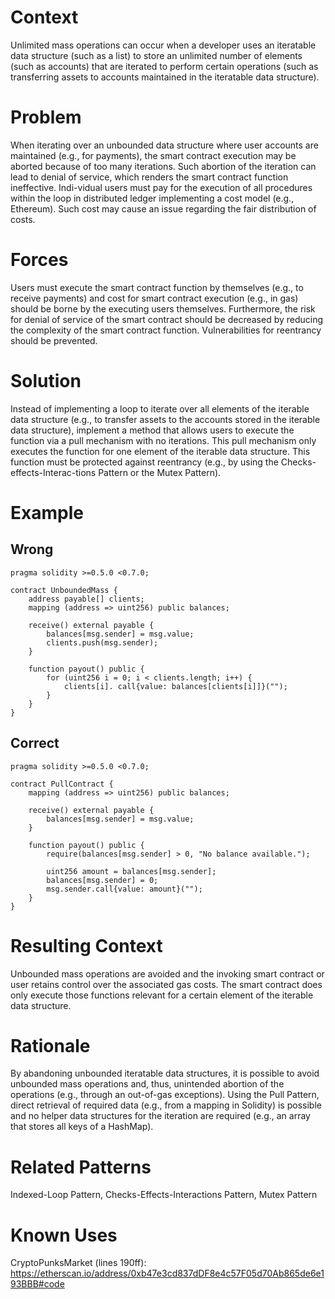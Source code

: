 # Context
Unlimited mass operations can occur when a developer uses an iteratable data structure (such as a list) to store an unlimited number of elements (such as accounts) that are iterated to perform certain operations (such as transferring assets to accounts maintained in the iteratable data structure).
# Problem
When iterating over an unbounded data structure where user accounts are maintained (e.g., for payments), the smart contract execution may be aborted because of too many iterations. Such abortion of the iteration can lead to denial of service, which renders the smart contract function ineffective. Indi-vidual users must pay for the execution of all procedures within the loop in distributed ledger implementing a cost model (e.g., Ethereum). Such cost may cause an issue regarding the fair distribution of costs.
# Forces
Users must execute the smart contract function by themselves (e.g., to receive payments) and cost for smart contract execution (e.g., in gas) should be borne by the executing users themselves. Furthermore, the risk for denial of service of the smart contract should be decreased by reducing the complexity of the smart contract function. Vulnerabilities for reentrancy should be prevented.
# Solution
Instead of implementing a loop to iterate over all elements of the iterable data structure (e.g., to transfer assets to the accounts stored in the iterable data structure), implement a method that allows users to execute the function via a pull mechanism with no iterations. This pull mechanism only executes the function for one element of the iterable data structure. This function must be protected against reentrancy (e.g., by using the Checks-effects-Interac-tions Pattern or the Mutex Pattern).
# Example
## Wrong
```Solidity
pragma solidity >=0.5.0 <0.7.0;

contract UnboundedMass {
    address payable[] clients;
    mapping (address => uint256) public balances;
    
    receive() external payable {
        balances[msg.sender] = msg.value;
        clients.push(msg.sender);
    }

    function payout() public {
        for (uint256 i = 0; i < clients.length; i++) {
            clients[i]. call{value: balances[clients[i]]}("");
        }
    }
}
```
## Correct
```Solidity
pragma solidity >=0.5.0 <0.7.0;

contract PullContract {
    mapping (address => uint256) public balances;
    
    receive() external payable {
        balances[msg.sender] = msg.value;
    }

    function payout() public {
        require(balances[msg.sender] > 0, "No balance available.");

        uint256 amount = balances[msg.sender];
        balances[msg.sender] = 0;
        msg.sender.call{value: amount}("");
    }
}
```
# Resulting Context
Unbounded mass operations are avoided and the invoking smart contract or user retains control over the associated gas costs. The smart contract does only execute those functions relevant for a certain element of the iterable data structure.
# Rationale
By abandoning unbounded iteratable data structures, it is possible to avoid unbounded mass operations and, thus, unintended abortion of the operations (e.g., through an out-of-gas exceptions). Using the Pull Pattern, direct retrieval of required data (e.g., from a mapping in Solidity) is possible and no helper data structures for the iteration are required (e.g., an array that stores all keys of a HashMap).
# Related Patterns
Indexed-Loop Pattern, Checks-Effects-Interactions Pattern, Mutex Pattern
# Known Uses
CryptoPunksMarket (lines 190ff): https://etherscan.io/address/0xb47e3cd837dDF8e4c57F05d70Ab865de6e193BBB#code